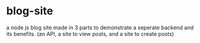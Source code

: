 # blog-site
a node js blog site made in 3 parts to demonstrate a seperate backend and its benefits. (an API, a site to view posts, and a site to create posts)
